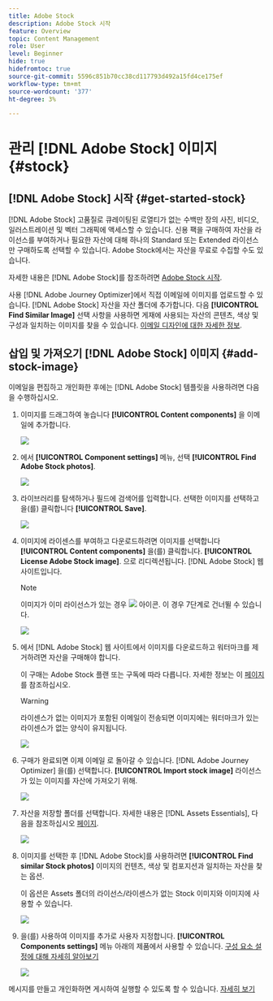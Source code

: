 ```yaml
---
title: Adobe Stock
description: Adobe Stock 시작
feature: Overview
topic: Content Management
role: User
level: Beginner
hide: true
hidefromtoc: true
source-git-commit: 5596c851b70cc38cd117793d492a15fd4ce175ef
workflow-type: tm+mt
source-wordcount: '377'
ht-degree: 3%

---
```


# 관리 [!DNL Adobe Stock] 이미지 {#stock}

## [!DNL Adobe Stock] 시작 {#get-started-stock}

[!DNL Adobe Stock] 고품질로 큐레이팅된 로열티가 없는 수백만 장의 사진, 비디오, 일러스트레이션 및 벡터 그래픽에 액세스할 수 있습니다. 신용 팩을 구매하여 자산을 라이선스를 부여하거나 필요한 자산에 대해 하나의 Standard 또는 Extended 라이선스만 구매하도록 선택할 수 있습니다. Adobe Stock에서는 자산을 무료로 수집할 수도 있습니다.

자세한 내용은 [!DNL Adobe Stock]를 참조하려면 [Adobe Stock 시작](https://helpx.adobe.com/stock/get-started.html).

사용 [!DNL Adobe Journey Optimizer]에서 직접 이메일에 이미지를 업로드할 수 있습니다. [!DNL Adobe Stock] 자산을 자산 폴더에 추가합니다. 다음 **[!UICONTROL Find Similar Image]** 선택 사항을 사용하면 게재에 사용되는 자산의 콘텐츠, 색상 및 구성과 일치하는 이미지를 찾을 수 있습니다.
[이메일 디자인에 대한 자세한 정보](design-emails.md).

## 삽입 및 가져오기 [!DNL Adobe Stock] 이미지 {#add-stock-image}

이메일을 편집하고 개인화한 후에는 [!DNL Adobe Stock] 템플릿을 사용하려면 다음을 수행하십시오.

1. 이미지를 드래그하여 놓습니다 **[!UICONTROL Content components]** 을 이메일에 추가합니다.

   ![](assets/stock_1.png)

1. 에서 **[!UICONTROL Component settings]** 메뉴, 선택 **[!UICONTROL Find Adobe Stock photos]**.

   ![](assets/stock_2.png)

1. 라이브러리를 탐색하거나 필드에 검색어를 입력합니다. 선택한 이미지를 선택하고 을(를) 클릭합니다 **[!UICONTROL Save]**.

   ![](assets/stock_3.png)

1. 이미지에 라이센스를 부여하고 다운로드하려면 이미지를 선택합니다 **[!UICONTROL Content components]** 을(를) 클릭합니다. **[!UICONTROL License Adobe Stock image]**. 으로 리디렉션됩니다. [!DNL Adobe Stock] 웹 사이트입니다.

   >[!NOTE]
   > 이미지가 이미 라이선스가 있는 경우 ![](assets/stock_10.png) 아이콘. 이 경우 7단계로 건너뛸 수 있습니다.

   ![](assets/stock_4.png)

1. 에서 [!DNL Adobe Stock] 웹 사이트에서 이미지를 다운로드하고 워터마크를 제거하려면 자산을 구매해야 합니다.

   이 구매는 Adobe Stock 플랜 또는 구독에 따라 다릅니다. 자세한 정보는 이 [페이지](https://stock.adobe.com/plans)를 참조하십시오.

   >[!WARNING]
   > 라이센스가 없는 이미지가 포함된 이메일이 전송되면 이미지에는 워터마크가 있는 라이센스가 없는 양식이 유지됩니다.

   ![](assets/stock_5.png)

1. 구매가 완료되면 이제 이메일 로 돌아갈 수 있습니다. [!DNL Adobe Journey Optimizer] 을(를) 선택합니다. **[!UICONTROL Import stock image]** 라이선스가 있는 이미지를 자산에 가져오기 위해.

   ![](assets/stock_6.png)

1. 자산을 저장할 폴더를 선택합니다. 자세한 내용은 [!DNL Assets Essentials], 다음을 참조하십시오 [페이지](assets-essentials.md#get-started-assets-essentials).

   ![](assets/stock_7.png)

1. 이미지를 선택한 후 [!DNL Adobe Stock]를 사용하려면 **[!UICONTROL Find similar Stock photos]** 이미지의 컨텐츠, 색상 및 컴포지션과 일치하는 자산을 찾는 옵션.

   이 옵션은 Assets 폴더의 라이선스/라이센스가 없는 Stock 이미지와 이미지에 사용할 수 있습니다.

   ![](assets/stock_8.png)

1. 을(를) 사용하여 이미지를 추가로 사용자 지정합니다. **[!UICONTROL Components settings]** 메뉴 아래의 제품에서 사용할 수 있습니다. [구성 요소 설정에 대해 자세히 알아보기](content-components.md)

   ![](assets/stock_11.png)

메시지를 만들고 개인화하면 게시하여 실행할 수 있도록 할 수 있습니다. [자세히 보기](../messages/publish-manage-message.md)